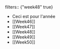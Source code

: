 filters:: {"week48" true}

- Ceci est pour l'année
- [[Week46]]
- [[Week47]]
- [[Week48]]
- [[Week49]]
- [[Week50]]